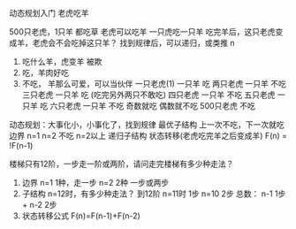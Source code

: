 动态规划入门
老虎吃羊

500只老虎，1只羊
都吃草
老虎可以吃羊 一只虎吃一只羊
吃完羊后，这只老虎变成羊，老虎会不会吃掉这只羊？
找到规律后，可以递归，或类推
 n 

1. 吃什么羊，虎变羊 被欺
2. 吃，羊肉好吃
3. 不吃， 羊那么可爱，可以当伙伴
  一只老虎(1) 一只羊 吃
  两只老虎 一只羊 不吃
  三只老虎 一只羊 吃 (吃完另外两只不敢吃)
  四只老虎 一只羊 不吃
  五只老虎 一只羊 吃
  六只老虎 一只羊 不吃
  奇数就吃 偶数就不吃 500只老虎 不吃

动态规划：大事化小，小事化了，找到规律
最优子结构 上一次不吃，下一次就吃
边界 n=1 n=2 不吃 n=2以上 递归子结构
状态转移(老虎吃完羊之后变成羊) F(n) = !F(n-1)


楼梯只有12阶，一步走一阶或两阶，请问走完楼梯有多少种走法？
1. 边界 n=1 1种，走一步 n=2 2种 一步或两步
2. 子结构 n=12时，有多少种走法？ 到12阶   n=11时 1步  n=10 2步
                               总数：    n-1 1步  +  n-2 2步
3. 状态转移公式
    F(n)=F(n-1)+F(n-2)